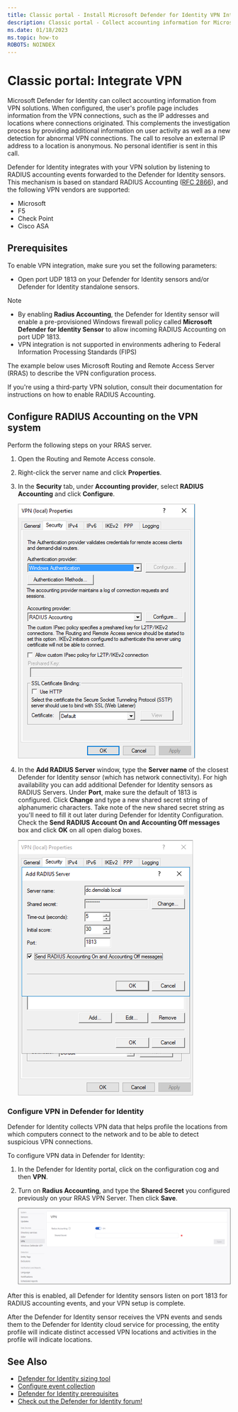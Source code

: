 ```yaml
---
title: Classic portal - Install Microsoft Defender for Identity VPN Integration
description: Classic portal - Collect accounting information for Microsoft Defender for Identity by integrating a VPN.
ms.date: 01/18/2023
ms.topic: how-to
ROBOTS: NOINDEX
---
```


# Classic portal: Integrate VPN

Microsoft Defender for Identity can collect accounting information from VPN solutions. When configured, the user's profile page includes information from the VPN connections, such as the IP addresses and locations where connections originated. This complements the investigation process by providing additional information on user activity as well as a new detection for abnormal VPN connections. The call to resolve an external IP address to a location is anonymous. No personal identifier is sent in this call.

Defender for Identity integrates with your VPN solution by listening to RADIUS accounting events forwarded to the Defender for Identity sensors. This mechanism is based on standard RADIUS Accounting ([RFC 2866](https://tools.ietf.org/html/rfc2866)), and the following VPN vendors are supported:

- Microsoft
- F5
- Check Point
- Cisco ASA

## Prerequisites

To enable VPN integration, make sure you set the following parameters:

- Open port UDP 1813 on your Defender for Identity sensors and/or Defender for Identity standalone sensors.

> [!NOTE]
>
> - By enabling **Radius Accounting**, the Defender for Identity sensor will enable a pre-provisioned Windows firewall policy called **Microsoft Defender for Identity Sensor** to allow incoming RADIUS Accounting on port UDP 1813.
> - VPN integration is not supported in environments adhering to Federal Information Processing Standards (FIPS)

The example below uses Microsoft Routing and Remote Access Server (RRAS) to describe the VPN configuration process.

If you're using a third-party VPN solution, consult their documentation for instructions on how to enable RADIUS Accounting.

## Configure RADIUS Accounting on the VPN system

Perform the following steps on your RRAS server.

1. Open the Routing and Remote Access console.
1. Right-click the server name and click **Properties**.
1. In the **Security** tab, under **Accounting provider**, select **RADIUS Accounting** and click **Configure**.

    ![RADIUS setup.](media/radius-setup.png)

1. In the **Add RADIUS Server** window, type the **Server name** of the closest Defender for Identity sensor (which has network connectivity). For high availability you can add additional Defender for Identity sensors as RADIUS Servers. Under **Port**, make sure the default of 1813 is configured. Click **Change** and type a new shared secret string of alphanumeric characters. Take note of the new shared secret string as you'll need to fill it out later during Defender for Identity Configuration. Check the **Send RADIUS Account On and Accounting Off messages** box and click **OK** on all open dialog boxes.

    ![VPN setup.](media/vpn-set-accounting.png)

### Configure VPN in Defender for Identity

Defender for Identity collects VPN data that helps profile the locations from which computers connect to the network and to be able to detect suspicious VPN connections.

To configure VPN data in Defender for Identity:

1. In the Defender for Identity portal, click on the configuration cog and then **VPN**.
1. Turn on **Radius Accounting**, and type the **Shared Secret** you configured previously on your RRAS VPN Server. Then click **Save**.

    ![Configure Defender for Identity VPN](media/vpn-radius.png)

After this is enabled, all Defender for Identity sensors listen on port 1813 for RADIUS accounting events, and your VPN setup is complete.

 After the Defender for Identity sensor receives the VPN events and sends them to the Defender for Identity cloud service for processing, the entity profile will indicate distinct accessed VPN locations and activities in the profile will indicate locations.

## See Also

- [Defender for Identity sizing tool](<https://aka.ms/mdi/sizingtool>)
- [Configure event collection](configure-event-collection.md)
- [Defender for Identity prerequisites](prerequisites.md)
- [Check out the Defender for Identity forum!](<https://aka.ms/MDIcommunity>)
